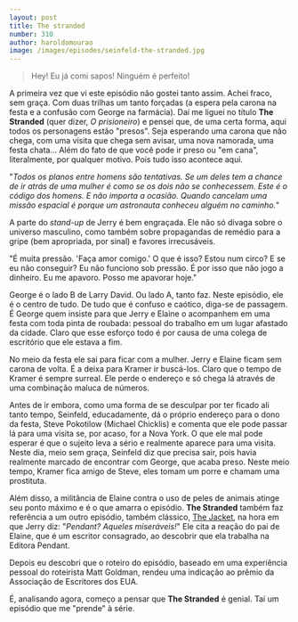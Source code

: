 ```yaml
--- 
layout: post
title: The stranded
number: 310
author: haroldomourao
image: /images/episodes/seinfeld-the-stranded.jpg
---
```


> Hey! Eu já comi sapos! Ninguém é perfeito!

A primeira vez que vi este episódio não gostei tanto assim. Achei fraco, sem graça. Com duas trilhas um tanto forçadas (a espera pela carona na festa e a confusão com George na farmácia). Daí me liguei no título **The Stranded** (quer dizer, *O prisioneiro*) e pensei que, de uma certa forma, aqui todos os personagens estão "presos". Seja esperando uma carona que não chega, com uma visita que chega sem avisar, uma nova namorada, uma festa chata... Além do fato de que você pode ir preso ou "em cana", literalmente, por qualquer motivo. Pois tudo isso acontece aqui.

"*Todos os planos entre homens são tentativas. Se um deles tem a chance de ir atrás de uma mulher é como se os dois não se conhecessem. Este é o código dos homens. E não importa a ocasião. Quando cancelam uma missão espacial é porque um astronauta conheceu alguém no caminho.*"

A parte do *stand-up* de Jerry é bem engraçada. Ele não só divaga sobre o universo masculino, como também sobre propagandas de remédio para a gripe (bem apropriada, por sinal) e favores irrecusáveis.

"É muita pressão. 'Faça amor comigo.' O que é isso? Estou num circo? E se eu não conseguir? Eu não funciono sob pressão. É por isso que não jogo a dinheiro. Eu me apavoro. Posso me apavorar hoje."

George é o lado B de Larry David. Ou lado A, tanto faz. Neste episódio, ele é o centro de tudo. De tudo que é confuso e caótico, diga-se de passagem. É George quem insiste para que Jerry e Elaine o acompanhem em uma festa com toda pinta de roubada: pessoal do trabalho em um lugar afastado da cidade. Claro que esse esforço todo é por causa de uma colega de escritório que ele estava a fim.

No meio da festa ele sai para ficar com a mulher. Jerry e Elaine ficam sem carona de volta. É a deixa para Kramer ir buscá-los. Claro que o tempo de Kramer é sempre surreal. Ele perde o endereço e só chega lá através de uma combinação maluca de números.

Antes de ir embora, como uma forma de se desculpar por ter ficado ali tanto tempo, Seinfeld, educadamente, dá o próprio endereço para o dono da festa, Steve Pokotilow (Michael Chicklis) e comenta que ele pode passar lá para uma visita se, por acaso, for a Nova York. O que ele mal pode esperar é que o sujeito leva a sério e realmente aparece para uma visita. Neste dia, meio sem graça, Seinfeld diz que precisa sair, pois havia realmente marcado de encontrar com George, que acaba preso. Neste meio tempo, Kramer fica amigo de Steve, eles tomam um porre e chamam uma prostituta.

Além disso, a militância de Elaine contra o uso de peles de animais atinge seu ponto máximo e é o que amarra o episódio. **The Stranded** também faz referência a um outro episódio, também clássico, <a title="The jacket" href="http://movimentoseinfeld.com.br/the-jacket.html">The Jacket</a>, na  hora em que Jerry diz: "*Pendant? Aqueles miseráveis!*" Ele cita a reação do pai de Elaine, que é um escritor consagrado, ao descobrir que ela trabalha na Editora Pendant.

Depois eu descobri que o roteiro do episódio, baseado em uma experiência pessoal do roteirista Matt Goldman, rendeu uma indicação ao prêmio da Associação de Escritores dos EUA.

É, analisando agora, começo a pensar que **The Stranded** é genial. Taí um episódio que me "prende" à série.